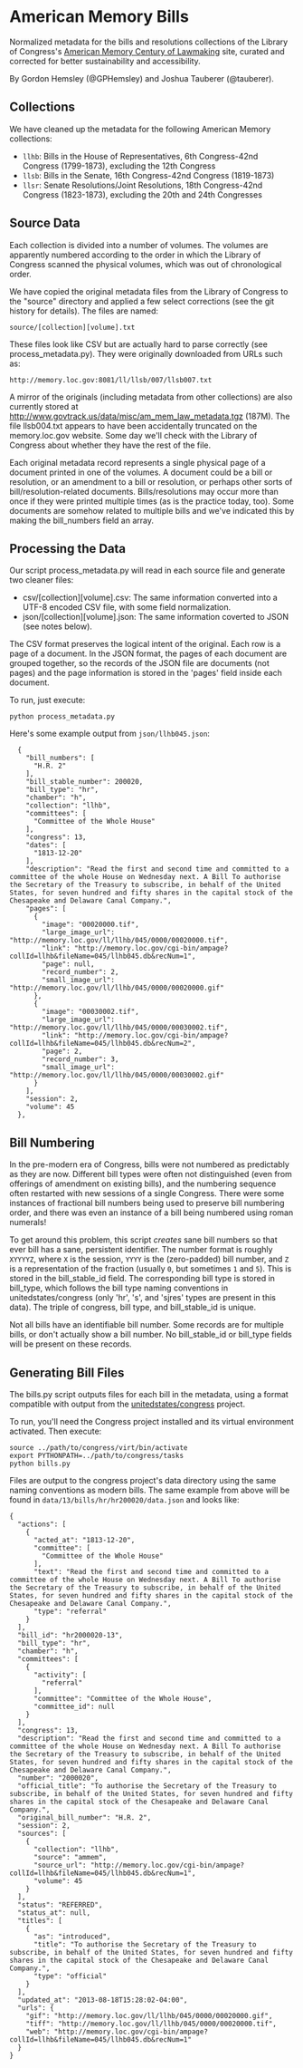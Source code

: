 American Memory Bills
=====================

Normalized metadata for the bills and resolutions collections of the Library of Congress's [American Memory Century of Lawmaking](http://memory.loc.gov/ammem/amlaw/lawhome.html) site, curated and corrected for better sustainability and accessibility.

By Gordon Hemsley (@GPHemsley) and Joshua Tauberer (@tauberer).

Collections
-----------

We have cleaned up the metadata for the following American Memory collections:

* `llhb`: Bills in the House of Representatives, 6th Congress-42nd Congress (1799-1873), excluding the 12th Congress
* `llsb`: Bills in the Senate, 16th Congress-42nd Congress (1819-1873)
* `llsr`: Senate Resolutions/Joint Resolutions, 18th Congress-42nd Congress (1823-1873), excluding the 20th and 24th Congresses

Source Data
-----------

Each collection is divided into a number of volumes. The volumes are apparently numbered according to the order
in which the Library of Congress scanned the physical volumes, which was out of chronological order.

We have copied the original metadata files from the Library of Congress to the "source" directory and applied a few select corrections (see the git history for details). The files are named:

	source/[collection][volume].txt

These files look like CSV but are actually hard to parse correctly (see process_metadata.py). They were originally downloaded from URLs such as:

	http://memory.loc.gov:8081/ll/llsb/007/llsb007.txt

A mirror of the originals (including metadata from other collections) are also currently stored at http://www.govtrack.us/data/misc/am_mem_law_metadata.tgz (187M). The file llsb004.txt appears to have been accidentally truncated on the memory.loc.gov website. Some day we'll check with the Library of Congress about whether they have the rest of the file.

Each original metadata record represents a single physical page of a document printed in one of the volumes. A document could be a bill or resolution, or an amendment to a bill or resolution, or perhaps other
sorts of bill/resolution-related documents. Bills/resolutions may occur more than once if they were printed multiple times (as is the practice today, too). Some documents are somehow related to multiple bills and we've indicated this by making the bill_numbers field an array.

Processing the Data
-------------------

Our script process_metadata.py will read in each source file and generate two cleaner files:

* csv/[collection][volume].csv: The same information converted into a UTF-8 encoded CSV file, with some field normalization.
* json/[collection][volume].json: The same information coverted to JSON (see notes below).

The CSV format preserves the logical intent of the original. Each row is a page of a document. In the JSON format, the pages of each document are grouped together, so the records of the JSON file are documents (not pages) and the page information is stored in the 'pages' field inside each document.

To run, just execute:

	python process_metadata.py
	
Here's some example output from `json/llhb045.json`:

	  {
		"bill_numbers": [
		  "H.R. 2"
		],
		"bill_stable_number": 200020,
		"bill_type": "hr",
		"chamber": "h",
		"collection": "llhb",
		"committees": [
		  "Committee of the Whole House"
		],
		"congress": 13,
		"dates": [
		  "1813-12-20"
		],
		"description": "Read the first and second time and committed to a committee of the whole House on Wednesday next. A Bill To authorise the Secretary of the Treasury to subscribe, in behalf of the United States, for seven hundred and fifty shares in the capital stock of the Chesapeake and Delaware Canal Company.",
		"pages": [
		  {
			"image": "00020000.tif",
			"large_image_url": "http://memory.loc.gov/ll/llhb/045/0000/00020000.tif",
			"link": "http://memory.loc.gov/cgi-bin/ampage?collId=llhb&fileName=045/llhb045.db&recNum=1",
			"page": null,
			"record_number": 2,
			"small_image_url": "http://memory.loc.gov/ll/llhb/045/0000/00020000.gif"
		  },
		  {
			"image": "00030002.tif",
			"large_image_url": "http://memory.loc.gov/ll/llhb/045/0000/00030002.tif",
			"link": "http://memory.loc.gov/cgi-bin/ampage?collId=llhb&fileName=045/llhb045.db&recNum=2",
			"page": 2,
			"record_number": 3,
			"small_image_url": "http://memory.loc.gov/ll/llhb/045/0000/00030002.gif"
		  }
		],
		"session": 2,
		"volume": 45
	  },
	  
Bill Numbering
--------------
	
In the pre-modern era of Congress, bills were not numbered as predictably as they are now. Different bill types were often not distinguished (even from offerings of amendment on existing bills), and the numbering sequence often restarted with new sessions of a single Congress. There were some instances of fractional bill numbers being used to preserve bill numbering order, and there was even an instance of a bill being numbered using roman numerals!

To get around this problem, this script *creates* sane bill numbers so that ever bill has a sane, persistent identifier. The number format is roughly `XYYYYZ`, where `X` is the session, `YYYY` is the (zero-padded) bill number, and `Z` is a representation of the fraction (usually `0`, but sometimes `1` and `5`). This is stored in the bill_stable_id field. The corresponding bill type is stored in bill_type, which follows the bill type naming conventions in unitedstates/congress (only 'hr', 's', and 'sjres' types are present in this data). The triple of congress, bill type, and bill_stable_id is unique.

Not all bills have an identifiable bill number. Some records are for multiple bills, or don't actually show a bill number. No bill_stable_id or bill_type fields will be present on these records.


Generating Bill Files
---------------------

The bills.py script outputs files for each bill in the metadata, using a format compatible with output from the [unitedstates/congress](https://github.com/unitedstates/congress) project.

To run, you'll need the Congress project installed and its virtual environment activated. Then execute:

	source ../path/to/congress/virt/bin/activate
	export PYTHONPATH=../path/to/congress/tasks
	python bills.py

Files are output to the congress project's data directory using the same naming conventions as modern bills. The same example from above will be found in `data/13/bills/hr/hr200020/data.json` and looks like:

	{
	  "actions": [
		{
		  "acted_at": "1813-12-20",
		  "committee": [
			"Committee of the Whole House"
		  ],
		  "text": "Read the first and second time and committed to a committee of the whole House on Wednesday next. A Bill To authorise the Secretary of the Treasury to subscribe, in behalf of the United States, for seven hundred and fifty shares in the capital stock of the Chesapeake and Delaware Canal Company.",
		  "type": "referral"
		}
	  ],
	  "bill_id": "hr2000020-13",
	  "bill_type": "hr",
	  "chamber": "h",
	  "committees": [
		{
		  "activity": [
			"referral"
		  ],
		  "committee": "Committee of the Whole House",
		  "committee_id": null
		}
	  ],
	  "congress": 13,
	  "description": "Read the first and second time and committed to a committee of the whole House on Wednesday next. A Bill To authorise the Secretary of the Treasury to subscribe, in behalf of the United States, for seven hundred and fifty shares in the capital stock of the Chesapeake and Delaware Canal Company.",
	  "number": "2000020",
	  "official_title": "To authorise the Secretary of the Treasury to subscribe, in behalf of the United States, for seven hundred and fifty shares in the capital stock of the Chesapeake and Delaware Canal Company.",
	  "original_bill_number": "H.R. 2",
	  "session": 2,
	  "sources": [
		{
		  "collection": "llhb",
		  "source": "ammem",
		  "source_url": "http://memory.loc.gov/cgi-bin/ampage?collId=llhb&fileName=045/llhb045.db&recNum=1",
		  "volume": 45
		}
	  ],
	  "status": "REFERRED",
	  "status_at": null,
	  "titles": [
		{
		  "as": "introduced",
		  "title": "To authorise the Secretary of the Treasury to subscribe, in behalf of the United States, for seven hundred and fifty shares in the capital stock of the Chesapeake and Delaware Canal Company.",
		  "type": "official"
		}
	  ],
	  "updated_at": "2013-08-18T15:28:02-04:00",
	  "urls": {
		"gif": "http://memory.loc.gov/ll/llhb/045/0000/00020000.gif",
		"tiff": "http://memory.loc.gov/ll/llhb/045/0000/00020000.tif",
		"web": "http://memory.loc.gov/cgi-bin/ampage?collId=llhb&fileName=045/llhb045.db&recNum=1"
	  }
	}


